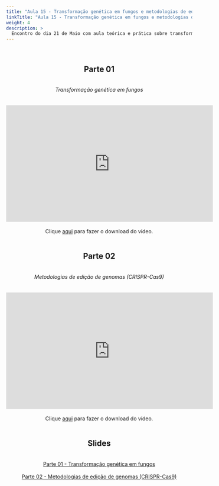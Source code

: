 ```yaml
---
title: "Aula 15 - Transformação genética em fungos e metodologias de edição de genomas (CRISPR-Cas9)"
linkTitle: "Aula 15 - Transformação genética em fungos e metodologias de edição de genomas (CRISPR-Cas9)"
weight: 4
description: >
  Encontro do dia 21 de Maio com aula teórica e prática sobre transformação genética em fungos e aula teórica sobre metodologias de edição de genomas (CRISPR-Cas9)
---
```


<br>
<div align="center">
<h2>Parte 01</h2>
<br>
<i>Transformação genética em fungos</i>
<br><br><br>
<iframe width="560" height="315" src="https://www.youtube.com/embed/nliEv40sGtM" frameborder="0" allow="accelerometer; autoplay; clipboard-write; encrypted-media; gyroscope; picture-in-picture" allowfullscreen></iframe>
<br><br>
Clique <a href="https://photos.app.goo.gl/7kcTQLSmq58PiLN17">aqui</a> para fazer o download do vídeo. 
<br><br>

<h2>Parte 02</h2>
<br>
<i>Metodologias de edição de genomas (CRISPR-Cas9)</i>
<br><br><br>
<iframe width="560" height="315" src="https://www.youtube.com/embed/pQenOv79y8k" frameborder="0" allow="accelerometer; autoplay; clipboard-write; encrypted-media; gyroscope; picture-in-picture" allowfullscreen></iframe> 
<br><br>
Clique <a href="https://photos.app.goo.gl/712kaPKcDkQjEtdt8">aqui</a> para fazer o download do vídeo. 
<br><br>

<h2>Slides</h2>
<br>
<a href="https://github.com/desirrepetters/cursogenomicaegenetica.ufpr/raw/master/userguide/content/pt-br/docs/teoricas/slides/aula_19.pdf">Parte 01 - Transformação genética em fungos</a>
<br><br>
<a href="https://github.com/desirrepetters/cursogenomicaegenetica.ufpr/raw/master/userguide/content/pt-br/docs/teoricas/slides/aula_20.pdf">Parte 02 - Metodologias de edição de genomas (CRISPR-Cas9)</a>
<br><br>
</div>